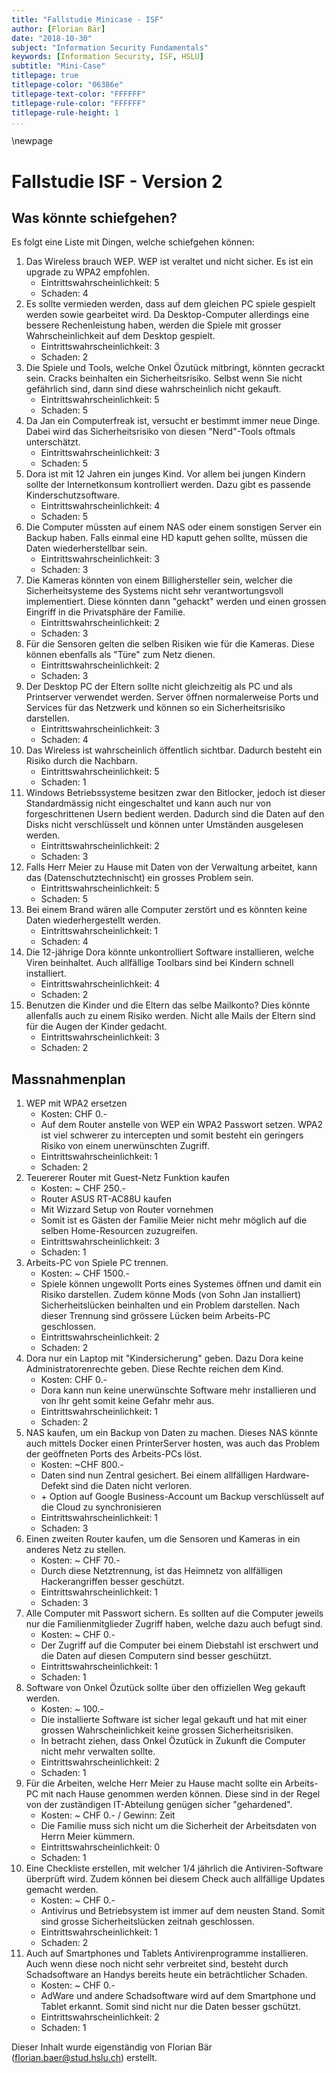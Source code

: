 ```yaml
---
title: "Fallstudie Minicase - ISF"
author: [Florian Bär]
date: "2018-10-30"
subject: "Information Security Fundamentals"
keywords: [Information Security, ISF, HSLU]
subtitle: "Mini-Case"
titlepage: true
titlepage-color: "06386e"
titlepage-text-color: "FFFFFF"
titlepage-rule-color: "FFFFFF"
titlepage-rule-height: 1
...
```

\newpage
# Fallstudie ISF - Version 2

## Was könnte schiefgehen?

Es folgt eine Liste mit Dingen, welche schiefgehen können:

1. Das Wireless brauch WEP. WEP ist veraltet und nicht sicher. Es ist ein upgrade zu WPA2 empfohlen.
    - Eintrittswahrscheinlichkeit: 5
    - Schaden: 4
1. Es sollte vermieden werden, dass auf dem gleichen PC spiele gespielt werden sowie gearbeitet wird. Da Desktop-Computer allerdings eine bessere Rechenleistung haben, werden die Spiele mit grosser Wahrscheinlichkeit auf dem Desktop gespielt.
    - Eintrittswahrscheinlichkeit: 3
    - Schaden: 2
1. Die Spiele und Tools, welche Onkel Özutück mitbringt, könnten gecrackt sein. Cracks beinhalten ein Sicherheitsrisiko. Selbst wenn Sie nicht gefährlich sind, dann sind diese wahrscheinlich nicht gekauft. 
    - Eintrittswahrscheinlichkeit: 5
    - Schaden: 5
1. Da Jan ein Computerfreak ist, versucht er bestimmt immer neue Dinge. Dabei wird das Sicherheitsrisiko von diesen "Nerd"-Tools oftmals unterschätzt.
    - Eintrittswahrscheinlichkeit: 3
    - Schaden: 5
1. Dora ist mit 12 Jahren ein junges Kind. Vor allem bei jungen Kindern sollte der Internetkonsum  kontrolliert werden. Dazu gibt es passende Kinderschutzsoftware.
    - Eintrittswahrscheinlichkeit: 4
    - Schaden: 5
1. Die Computer müssten auf einem NAS oder einem sonstigen Server ein Backup haben. Falls einmal eine HD kaputt gehen sollte, müssen die Daten wiederherstellbar sein.
    - Eintrittswahrscheinlichkeit: 3
    - Schaden: 3
1. Die Kameras könnten von einem Billighersteller sein, welcher die Sicherheitsysteme des Systems nicht sehr verantwortungsvoll implementiert. Diese könnten dann "gehackt" werden und einen grossen Eingriff in die Privatsphäre der Familie.
    - Eintrittswahrscheinlichkeit: 2
    - Schaden: 3
1. Für die Sensoren gelten die selben Risiken wie für die Kameras. Diese können ebenfalls als "Türe" zum Netz dienen.
    - Eintrittswahrscheinlichkeit: 2
    - Schaden: 3
1. Der Desktop PC der Eltern sollte nicht gleichzeitig als PC und als Printserver verwendet werden. Server öffnen normalerweise Ports und Services für das Netzwerk und können so ein Sicherheitsrisiko darstellen.
    - Eintrittswahrscheinlichkeit: 3
    - Schaden: 4
1. Das Wireless ist wahrscheinlich öffentlich sichtbar. Dadurch besteht ein Risiko durch die Nachbarn.
    - Eintrittswahrscheinlichkeit: 5
    - Schaden: 1
1. Windows Betriebssysteme besitzen zwar den Bitlocker, jedoch ist dieser Standardmässig nicht eingeschaltet und kann auch nur von forgeschrittenen Usern bedient werden. Dadurch sind die Daten auf den Disks nicht verschlüsselt und können unter Umständen ausgelesen werden.
    - Eintrittswahrscheinlichkeit: 2
    - Schaden: 3
1. Falls Herr Meier zu Hause mit Daten von der Verwaltung arbeitet, kann das (Datenschutztechnischt) ein grosses Problem sein.
    - Eintrittswahrscheinlichkeit: 5
    - Schaden: 5
1. Bei einem Brand wären alle Computer zerstört und es könnten keine Daten wiederhergestellt werden. 
    - Eintrittswahrscheinlichkeit: 1
    - Schaden: 4
1. Die 12-jährige Dora könnte unkontrolliert Software installieren, welche Viren beinhaltet. Auch allfällige Toolbars sind bei Kindern schnell installiert.
    - Eintrittswahrscheinlichkeit: 4
    - Schaden: 2
1. Benutzen die Kinder und die Eltern das selbe Mailkonto? Dies könnte allenfalls auch zu einem Risiko werden. Nicht alle Mails der Eltern sind für die Augen der Kinder gedacht.
    - Eintrittswahrscheinlichkeit: 3
    - Schaden: 2

## Massnahmenplan

1. WEP mit WPA2 ersetzen
    - Kosten: CHF 0.-
    - Auf dem Router anstelle von WEP ein WPA2 Passwort setzen. WPA2 ist viel schwerer zu intercepten und somit besteht ein geringers Risiko von einem unerwünschten Zugriff.
    - Eintrittswahrscheinlichkeit: 1
    - Schaden: 2
1. Teuererer Router mit Guest-Netz Funktion kaufen
    - Kosten: ~ CHF 250.-
    - Router ASUS RT-AC88U kaufen
    - Mit Wizzard Setup von Router vornehmen
    - Somit ist es Gästen der Familie Meier nicht mehr möglich auf die selben Home-Resourcen zuzugreifen.
    - Eintrittswahrscheinlichkeit: 3
    - Schaden: 1
1. Arbeits-PC von Spiele PC trennen. 
    - Kosten: ~ CHF 1500.-
    - Spiele können ungewollt Ports eines Systemes öffnen und damit ein Risiko darstellen. Zudem könne Mods (von Sohn Jan installiert) Sicherheitslücken beinhalten und ein Problem darstellen. Nach dieser Trennung sind grössere Lücken beim Arbeits-PC geschlossen.
    - Eintrittswahrscheinlichkeit: 2
    - Schaden: 2
1. Dora nur ein Laptop mit "Kindersicherung" geben. Dazu Dora keine Administratorenrechte geben. Diese Rechte reichen dem Kind.
    - Kosten: CHF 0.-
    - Dora kann nun keine unerwünschte Software mehr installieren und von Ihr geht somit keine Gefahr mehr aus.
    - Eintrittswahrscheinlichkeit: 1
    - Schaden: 2
1. NAS kaufen, um ein Backup von Daten zu machen. Dieses NAS könnte auch mittels Docker einen PrinterServer hosten, was auch das Problem der geöffneten Ports des Arbeits-PCs löst.
    - Kosten: ~CHF 800.-
    - Daten sind nun Zentral gesichert. Bei einem allfälligen Hardware-Defekt sind die Daten nicht verloren.
    - \+ Option auf Google Business-Account um Backup verschlüsselt auf die Cloud zu synchronisieren
    - Eintrittswahrscheinlichkeit: 1
    - Schaden: 3
1. Einen zweiten Router kaufen, um die Sensoren und Kameras in ein anderes Netz zu stellen. 
    - Kosten: ~ CHF 70.-
    - Durch diese Netztrennung, ist das Heimnetz von allfälligen Hackerangriffen besser geschützt.
    - Eintrittswahrscheinlichkeit: 1
    - Schaden: 3
1. Alle Computer mit Passwort sichern. Es sollten auf die Computer jeweils nur die Familienmitglieder Zugriff haben, welche dazu auch befugt sind. 
    - Kosten: ~ CHF 0.-
    - Der Zugriff auf die Computer bei einem Diebstahl ist erschwert und die Daten auf diesen Computern sind besser geschützt.
    - Eintrittswahrscheinlichkeit: 1
    - Schaden: 1
1. Software von Onkel Özutück sollte über den offiziellen Weg gekauft werden. 
    - Kosten: ~ 100.-
    - Die installierte Software ist sicher legal gekauft und hat mit einer grossen Wahrscheinlichkeit keine grossen Sicherheitsrisiken. 
    - In betracht ziehen, dass Onkel Özutück in Zukunft die Computer nicht mehr verwalten sollte.
    - Eintrittswahrscheinlichkeit: 2
    - Schaden: 1
1. Für die Arbeiten, welche Herr Meier zu Hause macht sollte ein Arbeits-PC mit nach Hause genommen werden können. Diese sind in der Regel von der zuständigen IT-Abteilung genügen sicher "gehardened".
    - Kosten: ~ CHF 0.- / Gewinn: Zeit
    - Die Familie muss sich nicht um die Sicherheit der Arbeitsdaten von Herrn Meier kümmern.
    - Eintrittswahrscheinlichkeit: 0
    - Schaden: 1
1. Eine Checkliste erstellen, mit welcher 1/4 jährlich die Antiviren-Software überprüft wird. Zudem können bei diesem Check auch allfällige Updates gemacht werden.
    - Kosten: ~ CHF 0.-
    - Antivirus und Betriebsystem ist immer auf dem neusten Stand. Somit sind grosse Sicherheitslücken zeitnah geschlossen.
    - Eintrittswahrscheinlichkeit: 1
    - Schaden: 2
1. Auch auf Smartphones und Tablets Antivirenprogramme installieren. Auch wenn diese noch nicht sehr verbreitet sind, besteht durch Schadsoftware an Handys bereits heute ein beträchtlicher Schaden.
    - Kosten: ~ CHF 0.-
    - AdWare und andere Schadsoftware wird auf dem Smartphone und Tablet erkannt. Somit sind nicht nur die Daten besser gschützt.
    - Eintrittswahrscheinlichkeit: 2
    - Schaden: 1

Dieser Inhalt wurde eigenständig von Florian Bär (florian.baer@stud.hslu.ch) erstellt. 
